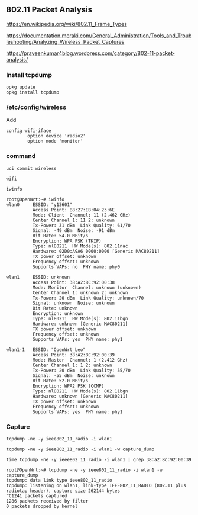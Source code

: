 ## 802.11 Packet Analysis

https://en.wikipedia.org/wiki/802.11_Frame_Types

https://documentation.meraki.com/General_Administration/Tools_and_Troubleshooting/Analyzing_Wireless_Packet_Captures

https://praveenkumar4blog.wordpress.com/category/802-11-packet-analysis/

### Install tcpdump
```
opkg update
opkg install tcpdump
```

### /etc/config/wireless
Add

```
config wifi-iface
        option device 'radio2'
        option mode 'monitor'
``` 

### command 

```
uci commit wireless

wifi

iwinfo
```

```
root@OpenWrt:~# iwinfo
wlan0     ESSID: "y13601"
          Access Point: B8:27:EB:04:23:6E
          Mode: Client  Channel: 11 (2.462 GHz)
          Center Channel 1: 11 2: unknown
          Tx-Power: 31 dBm  Link Quality: 61/70
          Signal: -49 dBm  Noise: -91 dBm
          Bit Rate: 54.0 MBit/s
          Encryption: WPA PSK (TKIP)
          Type: nl80211  HW Mode(s): 802.11nac
          Hardware: 02D0:A9A6 0000:0000 [Generic MAC80211]
          TX power offset: unknown
          Frequency offset: unknown
          Supports VAPs: no  PHY name: phy0

wlan1     ESSID: unknown
          Access Point: 38:A2:8C:92:00:38
          Mode: Monitor  Channel: unknown (unknown)
          Center Channel 1: unknown 2: unknown
          Tx-Power: 20 dBm  Link Quality: unknown/70
          Signal: unknown  Noise: unknown
          Bit Rate: unknown
          Encryption: unknown
          Type: nl80211  HW Mode(s): 802.11bgn
          Hardware: unknown [Generic MAC80211]
          TX power offset: unknown
          Frequency offset: unknown
          Supports VAPs: yes  PHY name: phy1

wlan1-1   ESSID: "OpenWrt_Leo"
          Access Point: 38:A2:8C:92:00:39
          Mode: Master  Channel: 1 (2.412 GHz)
          Center Channel 1: 1 2: unknown
          Tx-Power: 20 dBm  Link Quality: 55/70
          Signal: -55 dBm  Noise: unknown
          Bit Rate: 52.0 MBit/s
          Encryption: WPA2 PSK (CCMP)
          Type: nl80211  HW Mode(s): 802.11bgn
          Hardware: unknown [Generic MAC80211]
          TX power offset: unknown
          Frequency offset: unknown
          Supports VAPs: yes  PHY name: phy1

```

### Capture
```
tcpdump -ne -y ieee802_11_radio -i wlan1

tcpdump -ne -y ieee802_11_radio -i wlan1 -w capture_dump

time tcpdump -ne -y ieee802_11_radio -i wlan1 | grep 38:a2:8c:92:00:39
```

```
root@OpenWrt:~# tcpdump -ne -y ieee802_11_radio -i wlan1 -w capture_dump
tcpdump: data link type ieee802_11_radio
tcpdump: listening on wlan1, link-type IEEE802_11_RADIO (802.11 plus radiotap header), capture size 262144 bytes
^C1241 packets captured
1286 packets received by filter
0 packets dropped by kernel
```
